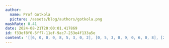 ```yaml
---
author:
  name: Prof Gotkola
  picture: /assets/blog/authors/gotkola.png
maskRate: 0.41
date: 2024-08-21T20:00:01.417869
id: f33ef8f0-5ff7-11ef-9ac7-253e4f133a5e
content: '[[6, 0, 0, 0, 8, 5, 3, 0, 2], [0, 5, 3, 0, 9, 0, 6, 0, 8], [2, 8, 0, 0, 3, 1, 0, 7, 4], [0, 0, 4, 0, 0, 7, 0, 2, 0], [5, 6, 8, 9, 0, 0, 7, 3, 0], [1, 7, 2, 0, 5, 8, 0, 4, 0], [9, 0, 0, 8, 0, 3, 4, 5, 7], [8, 4, 1, 5, 0, 0, 0, 6, 0], [0, 3, 0, 2, 4, 6, 0, 8, 9]]'
---
```

